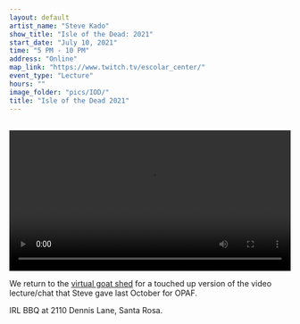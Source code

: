 ```yaml
---
layout: default
artist_name: "Steve Kado"
show_title: "Isle of the Dead: 2021"
start_date: "July 10, 2021"
time: "5 PM - 10 PM"
address: "Online"
map_link: "https://www.twitch.tv/escolar_center/"
event_type: "Lecture"
hours: ""
image_folder: "pics/IOD/"
title: "Isle of the Dead 2021"
---
```

<br>
<video width="100%" controls="controls">
  <source src="{{ site.url }}/pics/IOD/IOD.mp4">
</video>
<br>

We return to the [virtual goat shed](https://www.twitch.tv/escolar_center) for a touched up version of the video lecture/chat that Steve gave last October for OPAF. 

IRL BBQ at 2110 Dennis Lane, Santa Rosa. 

